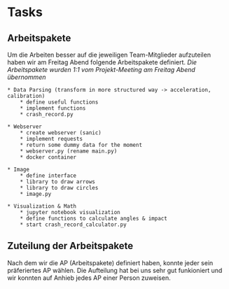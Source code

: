 # Tasks

## Arbeitspakete

Um die Arbeiten besser auf die jeweiligen Team-Mitglieder aufzuteilen haben wir am Freitag Abend folgende Arbeitspakete definiert.
_Die Arbeitspakete wurden 1:1 vom Projekt-Meeting am Freitag Abend übernommen_

```
* Data Parsing (transform in more structured way -> acceleration, calibration)
    * define useful functions
    * implement functions
    * crash_record.py

* Webserver
    * create webserver (sanic)
    * implement requests
    * return some dummy data for the moment
    * webserver.py (rename main.py)
    * docker container

* Image
    * define interface
    * library to draw arrows
    * library to draw circles
    * image.py

* Visualization & Math
    * jupyter notebook visualization
    * define functions to calculate angles & impact
    * start crash_record_calculator.py
```

## Zuteilung der Arbeitspakete

Nach dem wir die AP (Arbeitspakete) definiert haben, konnte jeder sein präferiertes AP wählen. Die Aufteilung hat bei uns sehr gut funkioniert und wir konnten auf Anhieb jedes AP einer Person zuweisen.

